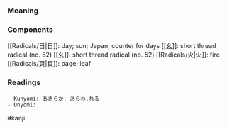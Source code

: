 ### Meaning



### Components

[[Radicals/日|日]]: day; sun; Japan; counter for days [[幺]]: short thread radical (no. 52) [[幺]]: short thread radical (no. 52) [[Radicals/火|火]]: fire [[Radicals/頁|頁]]: page; leaf

### Readings

```
- Kunyomi: あきらか, あらわ.れる
- Onyomi: 
```

#kanji